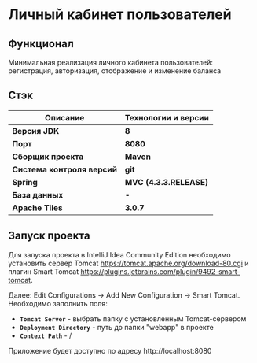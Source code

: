 # Личный кабинет пользователей


## Функционал

Минимальная реализация личного кабинета пользователей: регистрация, авторизация, отображение и изменение баланса


## Стэк

| **Описание** | **Технологии и версии** |
|---|----|
| **Версия JDK** | **8** |
| **Порт** | **8080** |
| **Сборщик проекта** | **Maven**|
| **Система контроля версий** | **git** |
| **Spring** | **MVC (4.3.3.RELEASE)** |
| **База данных** | **-**|
| **Apache Tiles** | **3.0.7** |


## Запуск проекта

Для запуска проекта в IntelliJ Idea Community Edition необходимо установить сервер Tomcat https://tomcat.apache.org/download-80.cgi 
и плагин Smart Tomcat https://plugins.jetbrains.com/plugin/9492-smart-tomcat. 

Далее:  Edit Configurations -> Add New Configuration -> Smart Tomcat.
Необходимо заполнить поля:
-  **```Tomcat Server```** - выбрать папку с установленным Tomcat-сервером
-  **```Deployment Directory```** - путь до папки "webapp" в проекте
-  **```Context Path```** - /

Приложение будет доступно по адресу http://localhost:8080